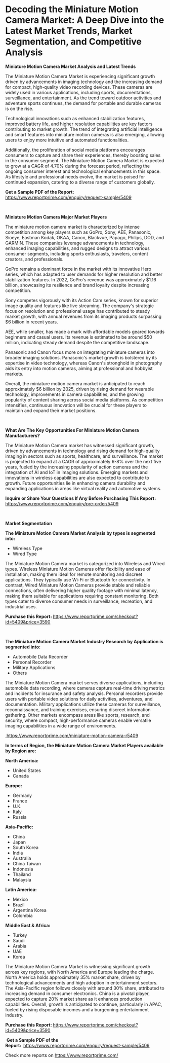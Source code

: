 <p><h1>Decoding the Miniature Motion Camera Market: A Deep Dive into the Latest Market Trends, Market Segmentation, and Competitive Analysis</h1></p><p><strong>Miniature Motion Camera Market Analysis and Latest Trends</strong></p>
<p><p>The Miniature Motion Camera Market is experiencing significant growth driven by advancements in imaging technology and the increasing demand for compact, high-quality video recording devices. These cameras are widely used in various applications, including sports, documentations, surveillance, and entertainment. As the trend toward outdoor activities and adventure sports continues, the demand for portable and durable cameras is on the rise. </p><p>Technological innovations such as enhanced stabilization features, improved battery life, and higher resolution capabilities are key factors contributing to market growth. The trend of integrating artificial intelligence and smart features into miniature motion cameras is also emerging, allowing users to enjoy more intuitive and automated functionalities. </p><p>Additionally, the proliferation of social media platforms encourages consumers to capture and share their experiences, thereby boosting sales in the consumer segment. The Miniature Motion Camera Market is expected to grow at a CAGR of 4.70% during the forecast period, reflecting the ongoing consumer interest and technological enhancements in this space. As lifestyle and professional needs evolve, the market is poised for continued expansion, catering to a diverse range of customers globally.</p></p>
<p><strong>Get a Sample PDF of the Report:&nbsp;</strong> <a href="https://www.reportprime.com/enquiry/request-sample/5409?utm_campaign=3537&utm_medium=2&utm_source=Github&utm_content=ia&utm_term=19032025&utm_id=miniature-motion-camera">https://www.reportprime.com/enquiry/request-sample/5409</a></p>
<p>&nbsp;</p>
<p><strong>Miniature Motion Camera Major Market Players</strong></p>
<p><p>The miniature motion camera market is characterized by intense competition among key players such as GoPro, Sony, AEE, Panasonic, Sioeye, Eastman Kodak, OKAA, Canon, Blackvue, Papago, Philips, DOD, and GARMIN. These companies leverage advancements in technology, enhanced imaging capabilities, and rugged designs to attract various consumer segments, including sports enthusiasts, travelers, content creators, and professionals.</p><p>GoPro remains a dominant force in the market with its innovative Hero series, which has adapted to user demands for higher resolution and better stabilization features. In 2022, GoPro's revenue was approximately $1.16 billion, showcasing its resilience and brand loyalty despite increasing competition.</p><p>Sony competes vigorously with its Action Cam series, known for superior image quality and features like live streaming. The company's strategic focus on resolution and professional usage has contributed to steady market growth, with annual revenues from its imaging products surpassing $6 billion in recent years.</p><p>AEE, while smaller, has made a mark with affordable models geared towards beginners and casual users. Its revenue is estimated to be around $50 million, indicating steady demand despite the competitive landscape.</p><p>Panasonic and Canon focus more on integrating miniature cameras into broader imaging solutions. Panasonic's market growth is bolstered by its expertise in video technology, whereas Canon's stronghold in photography aids its entry into motion cameras, aiming at professional and hobbyist markets.</p><p>Overall, the miniature motion camera market is anticipated to reach approximately $6 billion by 2025, driven by rising demand for wearable technology, improvements in camera capabilities, and the growing popularity of content sharing across social media platforms. As competition intensifies, continuous innovation will be crucial for these players to maintain and expand their market positions.</p></p>
<p>&nbsp;</p>
<p><strong>What Are The Key Opportunities For Miniature Motion Camera Manufacturers?</strong></p>
<p><p>The Miniature Motion Camera market has witnessed significant growth, driven by advancements in technology and rising demand for high-quality imaging in sectors such as sports, healthcare, and surveillance. The market is projected to expand at a CAGR of approximately 6-8% over the next five years, fueled by the increasing popularity of action cameras and the integration of AI and IoT in imaging solutions. Emerging markets and innovations in wireless capabilities are also expected to contribute to growth. Future opportunities lie in enhancing camera durability and expanding applications in areas like virtual reality and automotive systems.</p></p>
<p><strong>Inquire or Share Your Questions If Any Before Purchasing This Report:</strong> <a href="https://www.reportprime.com/enquiry/pre-order/5409?utm_campaign=3537&utm_medium=2&utm_source=Github&utm_content=ia&utm_term=19032025&utm_id=miniature-motion-camera">https://www.reportprime.com/enquiry/pre-order/5409</a></p>
<p>&nbsp;</p>
<p><strong>Market Segmentation</strong></p>
<p><strong>The Miniature Motion Camera Market Analysis by types is segmented into:</strong></p>
<p><ul><li>Wireless Type</li><li>Wired Type</li></ul></p>
<p><p>The Miniature Motion Camera market is categorized into Wireless and Wired types. Wireless Miniature Motion Cameras offer flexibility and ease of installation, making them ideal for remote monitoring and discreet applications. They typically use Wi-Fi or Bluetooth for connectivity. In contrast, Wired Miniature Motion Cameras provide stable and reliable connections, often delivering higher quality footage with minimal latency, making them suitable for applications requiring constant monitoring. Both types cater to diverse consumer needs in surveillance, recreation, and industrial uses.</p></p>
<p><strong>Purchase this Report:&nbsp;</strong><a href="https://www.reportprime.com/checkout?id=5409&price=3590&utm_campaign=3537&utm_medium=2&utm_source=Github&utm_content=ia&utm_term=19032025&utm_id=miniature-motion-camera">https://www.reportprime.com/checkout?id=5409&price=3590</a></p>
<p>&nbsp;</p>
<p><strong>The Miniature Motion Camera Market Industry Research by Application is segmented into:</strong></p>
<p><ul><li>Automobile Data Recorder</li><li>Personal Recorder</li><li>Military Applications</li><li>Others</li></ul></p>
<p><p>The Miniature Motion Camera market serves diverse applications, including automobile data recording, where cameras capture real-time driving metrics and incidents for insurance and safety analysis. Personal recorders provide users with portable video solutions for daily activities, adventures, and documentation. Military applications utilize these cameras for surveillance, reconnaissance, and training exercises, ensuring discreet information gathering. Other markets encompass areas like sports, research, and security, where compact, high-performance cameras enable versatile imaging capabilities in a wide range of environments.</p></p>
<p><a href="https://www.reportprime.com/miniature-motion-camera-r5409?utm_campaign=3537&utm_medium=2&utm_source=Github&utm_content=ia&utm_term=19032025&utm_id=miniature-motion-camera">&nbsp;https://www.reportprime.com/miniature-motion-camera-r5409</a></p>
<p><strong>In terms of Region, the Miniature Motion Camera Market Players available by Region are:</strong></p>
<p>
    <p> <strong> North America: </strong>
        <ul>
            <li>United States</li>
            <li>Canada</li>
        </ul>
        </p> 
    <p> <strong> Europe: </strong>
        <ul>
            <li>Germany</li>
            <li>France</li>
            <li>U.K.</li>
            <li>Italy</li>
            <li>Russia</li>
        </ul>
        </p> 
    <p> <strong> Asia-Pacific: </strong>
        <ul>
            <li>China</li>
            <li>Japan</li>
            <li>South Korea</li>
            <li>India</li>
            <li>Australia</li>
            <li>China Taiwan</li>
            <li>Indonesia</li>
            <li>Thailand</li>
            <li>Malaysia</li>
        </ul>
        </p> 
    <p> <strong> Latin America: </strong>
        <ul>
            <li>Mexico</li>
            <li>Brazil</li>
            <li>Argentina Korea</li>
            <li>Colombia</li>
        </ul>
        </p> 
    <p> <strong> Middle East & Africa: </strong>
        <ul>
            <li>Turkey</li>
            <li>Saudi</li>
            <li>Arabia</li>
            <li>UAE</li>
            <li>Korea</li>
        </ul>
    </p>
    </p>
<p><p>The Miniature Motion Camera Market is witnessing significant growth across key regions, with North America and Europe leading the charge. North America holds approximately 35% market share, driven by technological advancements and high adoption in entertainment sectors. The Asia-Pacific region follows closely with around 30% share, attributed to increasing demand in consumer electronics. China is a pivotal player, expected to capture 20% market share as it enhances production capabilities. Overall, growth is anticipated to continue, particularly in APAC, fueled by rising disposable incomes and a burgeoning entertainment industry.</p></p>
<p><strong>Purchase this Report: </strong><a href="https://www.reportprime.com/checkout?id=5409&price=3590&utm_campaign=3537&utm_medium=2&utm_source=Github&utm_content=ia&utm_term=19032025&utm_id=miniature-motion-camera">https://www.reportprime.com/checkout?id=5409&price=3590</a></p>
<p>&nbsp;<strong>Get a Sample PDF of the Report:&nbsp;&nbsp;</strong><a href="https://www.reportprime.com/enquiry/request-sample/5409?utm_campaign=3537&utm_medium=2&utm_source=Github&utm_content=ia&utm_term=19032025&utm_id=miniature-motion-camera">https://www.reportprime.com/enquiry/request-sample/5409</a></p>
<p><strong></strong></p>
<p>Check more reports on <a href="https://www.reportprime.com/?utm_campaign=3537&utm_medium=2&utm_source=Github&utm_content=ia&utm_term=19032025&utm_id=miniature-motion-camera">https://www.reportprime.com/</a></p>